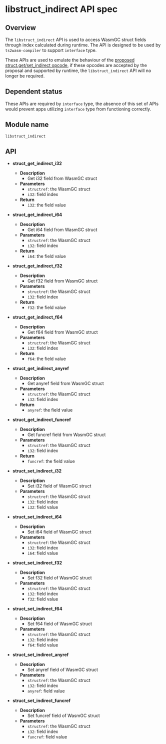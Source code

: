 # libstruct_indirect API spec

## Overview

The `libstruct_indirect` API is used to access WasmGC struct fields through index calculated during runtime. The API is designed to be used by `ts2wasm-compiler` to support `interface` type.

These APIs are used to emulate the behaviour of the [proposed struct.get/set_indirect opcode](https://github.com/WebAssembly/gc/issues/397), if these opcodes are accepted by the proposal and supported by runtime, the `libstruct_indirect` API will no longer be required.

## Dependent status

These APIs are required by `interface` type, the absence of this set of APIs would prevent apps utilizing `interface` type from functioning correctly.

## Module name
`libstruct_indirect`

## API

- **struct_get_indirect_i32**
    - **Description**
        - Get i32 field from WasmGC struct
    - **Parameters**
        - `structref`: the WasmGC struct
        - `i32`: field index
    - **Return**
        - `i32`: the field value

- **struct_get_indirect_i64**
    - **Description**
        - Get i64 field from WasmGC struct
    - **Parameters**
        - `structref`: the WasmGC struct
        - `i32`: field index
    - **Return**
        - `i64`: the field value

- **struct_get_indirect_f32**
    - **Description**
        - Get f32 field from WasmGC struct
    - **Parameters**
        - `structref`: the WasmGC struct
        - `i32`: field index
    - **Return**
        - `f32`: the field value

- **struct_get_indirect_f64**
    - **Description**
        - Get f64 field from WasmGC struct
    - **Parameters**
        - `structref`: the WasmGC struct
        - `i32`: field index
    - **Return**
        - `f64`: the field value

- **struct_get_indirect_anyref**
    - **Description**
        - Get anyref field from WasmGC struct
    - **Parameters**
        - `structref`: the WasmGC struct
        - `i32`: field index
    - **Return**
        - `anyref`: the field value

- **struct_get_indirect_funcref**
    - **Description**
        - Get funcref field from WasmGC struct
    - **Parameters**
        - `structref`: the WasmGC struct
        - `i32`: field index
    - **Return**
        - `funcref`: the field value

- **struct_set_indirect_i32**
    - **Description**
        - Set i32 field of WasmGC struct
    - **Parameters**
        - `structref`: the WasmGC struct
        - `i32`: field index
        - `i32`: field value

- **struct_set_indirect_i64**
    - **Description**
        - Set i64 field of WasmGC struct
    - **Parameters**
        - `structref`: the WasmGC struct
        - `i32`: field index
        - `i64`: field value

- **struct_set_indirect_f32**
    - **Description**
        - Set f32 field of WasmGC struct
    - **Parameters**
        - `structref`: the WasmGC struct
        - `i32`: field index
        - `f32`: field value

- **struct_set_indirect_f64**
    - **Description**
        - Set f64 field of WasmGC struct
    - **Parameters**
        - `structref`: the WasmGC struct
        - `i32`: field index
        - `f64`: field value

- **struct_set_indirect_anyref**
    - **Description**
        - Set anyref field of WasmGC struct
    - **Parameters**
        - `structref`: the WasmGC struct
        - `i32`: field index
        - `anyref`: field value

- **struct_set_indirect_funcref**
    - **Description**
        - Set funcref field of WasmGC struct
    - **Parameters**
        - `structref`: the WasmGC struct
        - `i32`: field index
        - `funcref`: field value
